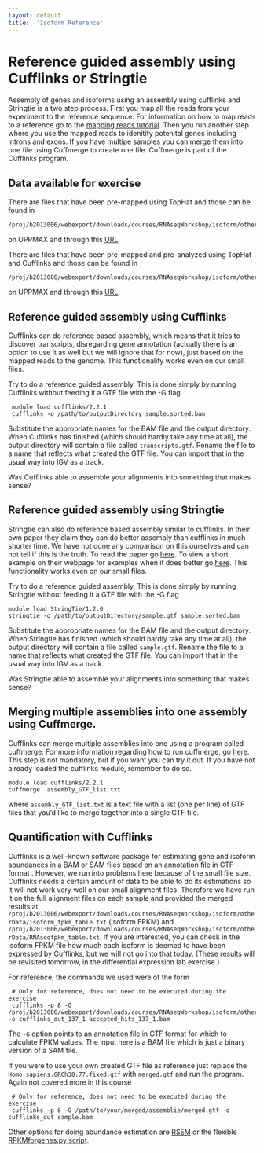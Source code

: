 ```yaml
---
layout: default
title:  'Isoform Reference'
---
```


# Reference guided assembly using Cufflinks or Stringtie

Assembly of genes and isoforms using an assembly using cufflinks and Stringtie is a two step process. 
First you map all the reads from your experiment to the reference sequence. For information on how to map reads to a reference go to the [mapping reads tutorial](mapping_reads). Then you run another step where you use the mapped reads to idenitify potenital genes including introns and exons.  If you have multipe samples you can merge them into one file using Cuffmerge to create one file. Cuffmerge is part of the Cufflinks program.




## Data available for exercise


There are files that have been pre-mapped using TopHat and those can be found in

	/proj/b2013006/webexport/downloads/courses/RNAseqWorkshop/isoform/otherData/refBasedAssembly/RAB11FIP5/BAMfiles

on UPPMAX and through this [URL](https://export.uppmax.uu.se/b2013006/downloads/courses/RNAseqWorkshop/otherData/refBasedAssembly/RAB11FIP5/BAMfiles).

There are files that have been pre-mapped and pre-analyzed using TopHat and Cufflinks and those can be found in

	/proj/b2013006/webexport/downloads/courses/RNAseqWorkshop/isoform/otherData/refBasedAssembly/RAB11FIP5/GTFfiles
	
on UPPMAX and through this [URL](https://export.uppmax.uu.se/b2013006/downloads/courses/RNAseqWorkshop/isoform/otherData/refBasedAssembly/RAB11FIP5/GTFfiles).
 



## Reference guided assembly using Cufflinks

Cufflinks can do reference based assembly, which means that it tries to discover transcripts, disregarding gene annotation (actually there is an option to use it as well but we will ignore that for now), just based on the 
mapped reads to the genome. This functionality works even on our small files.

Try to do a reference guided assembly. This is done simply by running Cufflinks 
without feeding it a GTF file with the -G flag

     module load cufflinks/2.2.1
     cufflinks -o /path/to/outputDirectory sample.sorted.bam

Substitute the appropriate names for the BAM file and the output directory. When 
Cufflinks has finished (which should hardly take any time at all), the output 
directory will contain a file called ``transcripts.gtf``. Rename the file to a 
name that reflects what created the GTF file.  You can import that in 
the usual way into IGV as a track.

Was Cufflinks able to assemble your alignments into something that makes sense?
 
 
## Reference guided assembly using Stringtie

Stringtie can also do reference based assembly similar to cufflinks. In their own paper they claim they can do better assembly than cufflinks in much shorter time. We have not done any comparison on this ourselves and can not tell if this is the truth. To read the paper go [here](http://www.nature.com/nbt/journal/vaop/ncurrent/full/nbt.3122.html). To view a short example on their webpage for examples when it does better go [here](http://ccb.jhu.edu/software/stringtie/#tab3). This functionality works even on our small files.  

Try to do a reference guided assembly. This is done simply by running Stringtie 
without feeding it a GTF file with the -G flag

	module load StringTie/1.2.0
	stringtie -o /path/to/outputDirectory/sample.gtf sample.sorted.bam

Substitute the appropriate names for the BAM file and the output directory. When 
Stringtie has finished (which should hardly take any time at all), the output 
directory will contain a file called ``sample.gtf``. Rename the file to a 
name that reflects what created the GTF file.  You can import that in 
the usual way into IGV as a track.

Was Stringtie able to assemble your alignments into something that makes sense?
 

## Merging multiple assemblies into one assembly using Cuffmerge.

Cufflinks can merge multiple assemblies into one using a program called cuffmerge. For more information regarding how to run cuffmerge, go [here](http://cole-trapnell-lab.github.io/cufflinks/cuffmerge/). 
This step is not mandatory, but if you want you can try it out. If you have not already loaded the cufflinks module, remember to do so. 

    module load cufflinks/2.2.1
	cuffmerge  assembly_GTF_list.txt
	
where ``assembly_GTF_list.txt`` is a text file with a list (one per line) of GTF files that you’d like to merge together into a single GTF file.



## Quantification with Cufflinks

Cufflinks is a well-known software package for estimating gene and isoform abundances in a BAM or SAM files based on an annotation file in GTF format . However, we run into problems here because of the small file size. Cufflinks needs a certain amount of data to be able to do its estimations so it will not work very well on our small alignment files. Therefore we have run it on the full alignment files on each sample and provided the merged results at ``/proj/b2013006/webexport/downloads/courses/RNAseqWorkshop/isoform/otherData/isoform_fpkm_table.txt``
(isoform FPKM) and ``/proj/b2013006/webexport/downloads/courses/RNAseqWorkshop/isoform/otherData/RNAseqfpkm_table.txt``.
If you are interested, you can check in the isoform FPKM file how much each isoform 
is deemed to have been expressed by Cufflinks, but we will not go into that today. 
(These results will be revisited tomorrow, in the differential expression lab exercise.)

For reference, the commands we used were of the form

     # Only for reference, does not need to be executed during the exercise
     cufflinks -p 8 -G /proj/b2013006/webexport/downloads/courses/RNAseqWorkshop/isoform/otherData/Homo_sapiens.GRCh38.77.fixed.gtf -o cufflinks_out_137_1 accepted_hits_137_1.bam

The ``-G`` option points to an annotation file in GTF format for which to calculate
FPKM values. The input here is a BAM file which is just a binary version of a SAM file.  

If you were to use your own created GTF file as reference just replace the ``Homo_sapiens.GRCh38.77.fixed.gtf`` with ``merged.gtf`` and run the program. Again not covered more in this course

     # Only for reference, does not need to be executed during the exercise
     cufflinks -p 8 -G /path/to/your/merged/assemblie/merged.gtf -o cufflinks_out sample.bam


Other options for doing abundance estimation are [RSEM](http://deweylab.biostat.wisc.edu/rsem/) or the flexible [RPKMforgenes.py script](http://sandberg.cmb.ki.se/media/data/rnaseq/instructions-rpkmforgenes.html).









